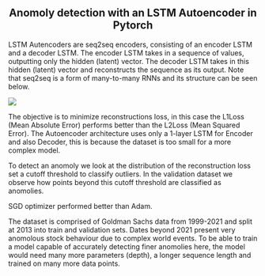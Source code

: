 <h2><center>Anomoly detection with an LSTM Autoencoder in Pytorch</h2></center>

LSTM Autencoders are seq2seq encoders, consisting of an encoder LSTM and a decoder LSTM. The encoder LSTM takes in a sequence of values, outputting only the hidden (latent) vector. The decoder LSTM takes in this hidden (latent) vector and reconstructs the sequence as its output. Note that seq2seq is a form of many-to-many RNNs and its structure can be seen below.

<img src = "https://discuss.pytorch.org/uploads/default/original/2X/5/5f1edbc3470b9e6b8bc3c3dbca9dd6bf1e62513a.jpg">

The objective is to minimize reconstructions loss, in this case the L1Loss (Mean Absolute Error) performs better than the L2Loss (Mean Squared Error). The Autoencoder architecture uses only a 1-layer LSTM for Encoder and also Decoder, this is because the dataset is too small for a more complex model.

To detect an anomoly we look at the distribution of the reconstruction loss set a cutoff threshold to classify outliers. In the validation dataset we observe how points beyond this cutoff threshold are classified as anomolies.

SGD optimizer performed better than Adam.

The dataset is comprised of Goldman Sachs data from 1999-2021 and split at 2013 into train and validation sets. Dates beyond 2021 present very anomolous stock behaviour due to complex world events. To be able to train a model capable of accurately detecting finer anomolies here, the model would need many more parameters (depth), a longer sequence length and trained on many more data points.
